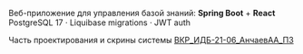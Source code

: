 Веб-приложение для управления базой знаний: **Spring Boot** + **React**  
PostgreSQL 17 · Liquibase migrations · JWT auth

Часть проектирования и скрины системы [ВКР_ИДБ-21-06_АнчаевАА_ПЗ](https://github.com/aldar-a03/knowledge-base/blob/master/%D0%92%D0%9A%D0%A0_%D0%98%D0%94%D0%91-21-06_%D0%90%D0%BD%D1%87%D0%B0%D0%B5%D0%B2%D0%90%D0%90_%D0%9F%D0%97.pdf)
